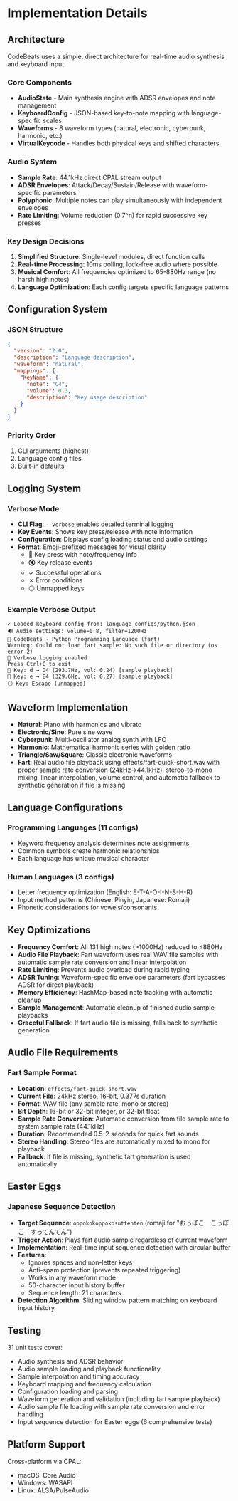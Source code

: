 # Implementation Details

## Architecture

CodeBeats uses a simple, direct architecture for real-time audio synthesis and keyboard input.

### Core Components

- **AudioState** - Main synthesis engine with ADSR envelopes and note management
- **KeyboardConfig** - JSON-based key-to-note mapping with language-specific scales
- **Waveforms** - 8 waveform types (natural, electronic, cyberpunk, harmonic, etc.)
- **VirtualKeycode** - Handles both physical keys and shifted characters

### Audio System

- **Sample Rate**: 44.1kHz direct CPAL stream output
- **ADSR Envelopes**: Attack/Decay/Sustain/Release with waveform-specific parameters
- **Polyphonic**: Multiple notes can play simultaneously with independent envelopes
- **Rate Limiting**: Volume reduction (0.7^n) for rapid successive key presses

### Key Design Decisions

1. **Simplified Structure**: Single-level modules, direct function calls
2. **Real-time Processing**: 10ms polling, lock-free audio where possible
3. **Musical Comfort**: All frequencies optimized to 65-880Hz range (no harsh high notes)
4. **Language Optimization**: Each config targets specific language patterns

## Configuration System

### JSON Structure
```json
{
  "version": "2.0",
  "description": "Language description",
  "waveform": "natural",
  "mappings": {
    "KeyName": {
      "note": "C4",
      "volume": 0.3,
      "description": "Key usage description"
    }
  }
}
```

### Priority Order
1. CLI arguments (highest)
2. Language config files
3. Built-in defaults

## Logging System

### Verbose Mode
- **CLI Flag**: `--verbose` enables detailed terminal logging
- **Key Events**: Shows key press/release with note information
- **Configuration**: Displays config loading status and audio settings
- **Format**: Emoji-prefixed messages for visual clarity
  - 🎵 Key press with note/frequency info
  - 🔇 Key release events
  - ✓ Successful operations
  - ✗ Error conditions
  - ⚪ Unmapped keys

### Example Verbose Output
```
✓ Loaded keyboard config from: language_configs/python.json
🔊 Audio settings: volume=0.8, filter=1200Hz
🎵 CodeBeats - Python Programming Language (fart)
Warning: Could not load fart sample: No such file or directory (os error 2)
🎹 Verbose logging enabled
Press Ctrl+C to exit
🎵 Key: d → D4 (293.7Hz, vol: 0.24) [sample playback]
🎵 Key: e → E4 (329.6Hz, vol: 0.27) [sample playback]
⚪ Key: Escape (unmapped)
```

## Waveform Implementation

- **Natural**: Piano with harmonics and vibrato
- **Electronic/Sine**: Pure sine wave
- **Cyberpunk**: Multi-oscillator analog synth with LFO
- **Harmonic**: Mathematical harmonic series with golden ratio
- **Triangle/Saw/Square**: Classic electronic waveforms
- **Fart**: Real audio file playback using effects/fart-quick-short.wav with proper sample rate conversion (24kHz→44.1kHz), stereo-to-mono mixing, linear interpolation, volume control, and automatic fallback to synthetic generation if file is missing

## Language Configurations

### Programming Languages (11 configs)
- Keyword frequency analysis determines note assignments
- Common symbols create harmonic relationships
- Each language has unique musical character

### Human Languages (3 configs)  
- Letter frequency optimization (English: E-T-A-O-I-N-S-H-R)
- Input method patterns (Chinese: Pinyin, Japanese: Romaji)
- Phonetic considerations for vowels/consonants

## Key Optimizations

- **Frequency Comfort**: All 131 high notes (>1000Hz) reduced to ≤880Hz
- **Audio File Playback**: Fart waveform uses real WAV file samples with automatic sample rate conversion and linear interpolation
- **Rate Limiting**: Prevents audio overload during rapid typing
- **ADSR Tuning**: Waveform-specific envelope parameters (fart bypasses ADSR for direct playback)
- **Memory Efficiency**: HashMap-based note tracking with automatic cleanup
- **Sample Management**: Automatic cleanup of finished audio sample playbacks
- **Graceful Fallback**: If fart audio file is missing, falls back to synthetic generation

## Audio File Requirements

### Fart Sample Format
- **Location**: `effects/fart-quick-short.wav`
- **Current File**: 24kHz stereo, 16-bit, 0.377s duration
- **Format**: WAV file (any sample rate, mono or stereo)
- **Bit Depth**: 16-bit or 32-bit integer, or 32-bit float
- **Sample Rate Conversion**: Automatic conversion from file sample rate to system sample rate (44.1kHz)
- **Duration**: Recommended 0.5-2 seconds for quick fart sounds
- **Stereo Handling**: Stereo files are automatically mixed to mono for playback
- **Fallback**: If file is missing, synthetic fart generation is used automatically

## Easter Eggs

### Japanese Sequence Detection
- **Target Sequence**: `oppokokoppokosuttenten` (romaji for "おっぽこ　こっぽこ　すってんてん")
- **Trigger Action**: Plays fart audio sample regardless of current waveform
- **Implementation**: Real-time input sequence detection with circular buffer
- **Features**:
  - Ignores spaces and non-letter keys
  - Anti-spam protection (prevents repeated triggering)
  - Works in any waveform mode
  - 50-character input history buffer
  - Sequence length: 21 characters
- **Detection Algorithm**: Sliding window pattern matching on keyboard input history

## Testing

31 unit tests cover:
- Audio synthesis and ADSR behavior
- Audio sample loading and playback functionality
- Sample interpolation and timing accuracy
- Keyboard mapping and frequency calculation  
- Configuration loading and parsing
- Waveform generation and validation (including fart sample playback)
- Audio sample file loading with sample rate conversion and error handling
- Input sequence detection for Easter eggs (6 comprehensive tests)

## Platform Support

Cross-platform via CPAL:
- macOS: Core Audio
- Windows: WASAPI  
- Linux: ALSA/PulseAudio
